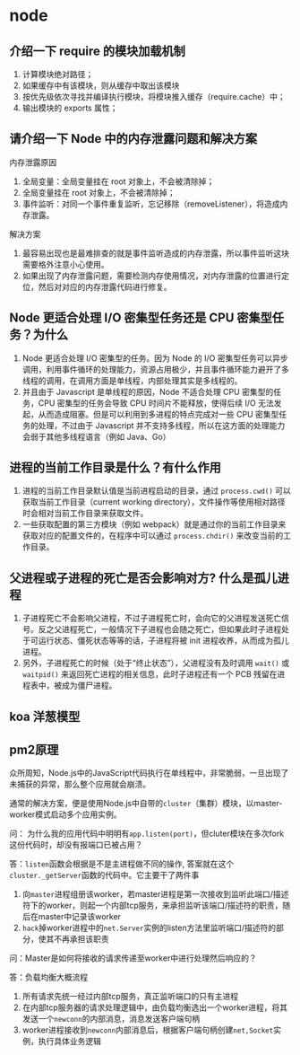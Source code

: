 # node

## 介绍一下 require 的模块加载机制

  1. 计算模块绝对路径；
  2. 如果缓存中有该模块，则从缓存中取出该模块
  3. 按优先级依次寻找并编译执行模块，将模块推入缓存（require.cache）中；
  4. 输出模块的 exports 属性；

## 请介绍一下 Node 中的内存泄露问题和解决方案

内存泄露原因

  1. 全局变量：全局变量挂在 root 对象上，不会被清除掉；
  2. 全局变量挂在 root 对象上，不会被清除掉；
  3. 事件监听：对同一个事件重复监听，忘记移除（removeListener），将造成内存泄露。

解决方案

  1. 最容易出现也是最难排查的就是事件监听造成的内存泄露，所以事件监听这块需要格外注意小心使用。
  2. 如果出现了内存泄露问题，需要检测内存使用情况，对内存泄露的位置进行定位，然后对对应的内存泄露代码进行修复。

## Node 更适合处理 I/O 密集型任务还是 CPU 密集型任务？为什么

  1. Node 更适合处理 I/O 密集型的任务。因为 Node 的 I/O 密集型任务可以异步调用，利用事件循环的处理能力，资源占用极少，并且事件循环能力避开了多线程的调用，在调用方面是单线程，内部处理其实是多线程的。
  2. 并且由于 Javascript 是单线程的原因，Node 不适合处理 CPU 密集型的任务，CPU 密集型的任务会导致 CPU 时间片不能释放，使得后续 I/O 无法发起，从而造成阻塞。但是可以利用到多进程的特点完成对一些 CPU 密集型任务的处理，不过由于 Javascript 并不支持多线程，所以在这方面的处理能力会弱于其他多线程语言（例如 Java、Go）

## 进程的当前工作目录是什么？有什么作用

  1. 进程的当前工作目录默认值是当前进程启动的目录，通过 `process.cwd()` 可以获取当前工作目录（current working directory），文件操作等使用相对路径时会相对当前工作目录来获取文件。
  2. 一些获取配置的第三方模块（例如 webpack）就是通过你的当前工作目录来获取对应的配置文件的，在程序中可以通过 `process.chdir()` 来改变当前的工作目录。

## 父进程或子进程的死亡是否会影响对方? 什么是孤儿进程

  1. 子进程死亡不会影响父进程，不过子进程死亡时，会向它的父进程发送死亡信号。反之父进程死亡，一般情况下子进程也会随之死亡，但如果此时子进程处于可运行状态、僵死状态等等的话，子进程将被 init 进程收养，从而成为孤儿进程。
  2. 另外，子进程死亡的时候（处于“终止状态”），父进程没有及时调用 `wait()` 或 `waitpid()` 来返回死亡进程的相关信息，此时子进程还有一个 PCB 残留在进程表中，被成为僵尸进程。

## koa 洋葱模型

## pm2原理

众所周知，Node.js中的JavaScript代码执行在单线程中，非常脆弱，一旦出现了未捕获的异常，那么整个应用就会崩溃。

通常的解决方案，便是使用Node.js中自带的`cluster`（集群）模块，以master-worker模式启动多个应用实例。

问： 为什么我的应用代码中明明有`app.listen(port)`，但cluter模块在多次fork这份代码时，却没有报端口已被占用？

答：`listen`函数会根据是不是主进程做不同的操作, 答案就在这个`cluster._getServer`函数的代码中。它主要干了两件事
  
  1. 向`master`进程组册该worker，若master进程是第一次接收到监听此端口/描述符下的worker，则起一个内部tcp服务，来承担监听该端口/描述符的职责，随后在master中记录该worker
  2. `hack`掉worker进程中的`net.Server`实例的listen方法里监听端口/描述符的部分，使其不再承担该职责

问：Master是如何将接收的请求传递至worker中进行处理然后响应的？

答：负载均衡大概流程

  1. 所有请求先统一经过内部tcp服务，真正监听端口的只有主进程
  2. 在内部tcp服务器的请求处理逻辑中，由负载均衡选出一个worker进程，将其发送一个`newconn`的内部消息，消息发送客户端句柄
  3. worker进程接收到`newconn`内部消息后，根据客户端句柄创建`net,Socket`实例，执行具体业务逻辑

